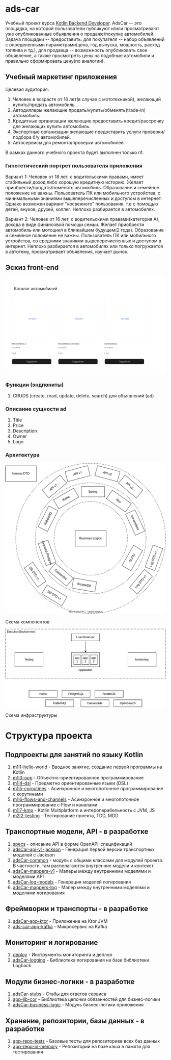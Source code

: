 # ads-car

Учебный проект
курса [Kotlin Backend Developer](https://github.com/ahton005/adscar).
AdsCar -- это площадка, на которой пользователи публикуют и/или просматривают уже опубликованные объявления о
продаже/покупке автомобилей.
Задача площадки --
предоставить: для покупателя -- набор объявлений с определенными параметрами(цена, год выпуска, мощность, расход топлива
и тд.), для
продавца -- возможность опубликовать свое объявление, а также просмотреть цены на подобные автомобили и правильно
сформировать цену(по аналогии).

## Учебный маркетинг приложения

Целевая аудитория:

1. Человек в возрасте от 16 лет(в случае с мототехникой), желающий купить/продать автомобиль.
2. Автодиллеры желающие продать/купить/обменять(trade-in) автомобиль.
3. Кредитные организации желающие предоставить кредит/рассрочку для желающих купить автомобиль.
4. Экспертные организации желающие предоставить услуги проверки/подбора б/у автомобилей.
5. Автосервисы для ремонта/проверки автомобилей.

В рамках данного учебного проекта будет выполнен только п1.

### Гипотетический портрет пользователя приложения

Вариант 1:
Человек от 18 лет, с водительскими правами, имеет стабильный доход либо хорошую кредитную историю. Желает
приобрести/продать/поменять автомобиль.
Образование и семейное положение не важны. Пользователь ПК или мобильного устройства, с минимальными знаниями
вышеперечисленных и доступом в интернет.
Однако возможен вариант "косвенного" пользования, т.е с помощью детей, внуков, друзей, коллег. Неплохо разбирается в
автомобилях.

Вариант 2:
Человек от 16 лет, с водительскими правами(категория А), дохода в виде финансовой помощи семьи. Желает приобрести
автомобиль или мотоцикл в ближайшем будущем(2 года).
Образование и семейное положение не важны. Пользователь ПК или мобильного устройства, со средними знаниями
вышеперечисленных и доступом в интернет.
Неплохо разбирается в автомобилях или только погружается в автотему, просматривает объявления, изучает рынок.

## Эскиз front-end

![](imgs/design.png)

### Функции (эндпониты)

1. CRUDS (create, read, update, delete, search) для объявлений (ad)

### Описание сущности ad
 1. Title
 2. Price
 3. Description
 4. Owner
 5. Logo

### Архитектура

![](imgs/arch.drawio.svg)

Схема компонентов

![](imgs/infrastructure.drawio.png)

Схема инфраструктуры
# Структура проекта

## Подпроекты для занятий по языку Kotlin

1. [m1l1-hello-world](m1l1-hello-world) - Вводное занятие, создание первой программы на Kotlin
2. [m1l3-oop](m1l3-oop) - Объектно-ориентированное программирование
3. [m1l4-dsl](m1l4-dsl) - Предметно ориентированные языки (DSL)
4. [m1l5-coroutines](m1l5-coroutines) - Асинхронное и многопоточное программирование с корутинами
5. [m1l6-flows-and-channels](m1l6-flows-and-channels) - Асинхронное и многопоточное программирование с Flow и каналами
6. [m1l7-kmp](m1l7-kmp) - Kotlin Multiplatform и интероперабельность с JVM, JS
7. [m2l2-testing](m2l2-testing) - Тестирование проекта, TDD, MDD

## Транспортные модели, API - в разработке

1. [specs](specs) - описание API в форме OpenAPI-спецификаций
2. [adsCar-api-v1-jackson](adsCar-api-v1-jackson) - Генерация первой версии транспортных моделей с Jackson
3. [adsCar-common](adsCar-common) - модуль с общими классами для модулей проекта. В частности, там
   располагаются внутренние модели и контекст.
4. [adsCar-mappers-v1](adsCar-mappers-v1) - Маперы между внутренними моделями и моделями API
5. [adsCar-log-models](adsCar-log-models) - Генерация моделей логирования
6. [adsCar-mappers-log](adsCar-mappers-log) - Мапер между внутренними моделями и моделями логирования

## Фреймворки и транспорты - в разработке

1. [adsCar-app-ktor](adscar-app-ktor) - Приложение на Ktor JVM
2. [ads-car-app-kafka](ads-car-app-kafka) - Микросервис на Kafka

## Мониторинг и логирование

1. [deploy](deploy) - Инструменты мониторинга и деплоя
2. [adsCar-logging](adsCar-logging) - Библиотека логирования на базе библиотеки Logback

## Модули бизнес-логики - в разработке

1. [adsCar-stubs](adsCar-stubs) - Стабы для ответов сервиса
2. [app-lib-cor](app-lib-cor) - Библиотека цепочки обязанностей для бизнес-логики
3. [adsCar-business-logic](adsCar-business-logic) - Модуль бизнес-логики приложения

## Хранение, репозитории, базы данных - в разработке

1. [app-repo-tests](app-repo-tests) - Базовые тесты для репозиториев всех баз данных
2. [app-repo-in-memory](app-repo-in-memory) - Репозиторий на базе кэша в памяти для тестирования
